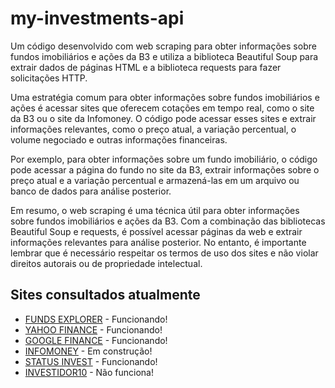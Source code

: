 # my-investments-api

Um código desenvolvido com web scraping para obter informações sobre fundos imobiliários e ações da B3 e utiliza a biblioteca Beautiful Soup para extrair dados de páginas HTML e a biblioteca requests para fazer solicitações HTTP.

Uma estratégia comum para obter informações sobre fundos imobiliários e ações é acessar sites que oferecem cotações em tempo real, como o site da B3 ou o site da Infomoney. O código pode acessar esses sites e extrair informações relevantes, como o preço atual, a variação percentual, o volume negociado e outras informações financeiras.

Por exemplo, para obter informações sobre um fundo imobiliário, o código pode acessar a página do fundo no site da B3, extrair informações sobre o preço atual e a variação percentual e armazená-las em um arquivo ou banco de dados para análise posterior.

Em resumo, o web scraping é uma técnica útil para obter informações sobre fundos imobiliários e ações da B3. Com a combinação das bibliotecas Beautiful Soup e requests, é possível acessar páginas da web e extrair informações relevantes para análise posterior. No entanto, é importante lembrar que é necessário respeitar os termos de uso dos sites e não violar direitos autorais ou de propriedade intelectual.


## Sites consultados atualmente

- [FUNDS EXPLORER](https://www.fundsexplorer.com.br/) - Funcionando!
- [YAHOO FINANCE](https://finance.yahoo.com/) - Funcionando!
- [GOOGLE FINANCE](https://www.google.com/finance/) - Funcionando!
- [INFOMONEY](https://www.infomoney.com.br/) - Em construção!
- [STATUS INVEST](https://statusinvest.com.br/) - Funcionando!
- [INVESTIDOR10](https://investidor10.com.br/) - Não funciona!
